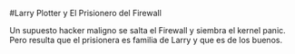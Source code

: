 #Larry Plotter y El Prisionero del Firewall

Un supuesto hacker maligno se salta el Firewall y siembra el kernel panic.
Pero resulta que el prisionera es familia de Larry y que es de los buenos.